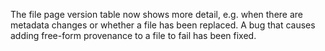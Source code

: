 The file page version table now shows more detail, e.g. when there are metadata changes or whether a file has been replaced. 
A bug that causes adding free-form provenance to a file to fail has been fixed.